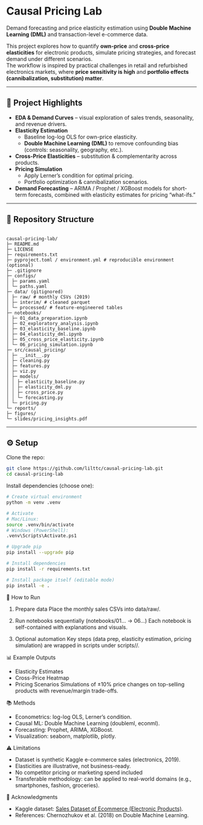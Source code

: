 # Causal Pricing Lab

Demand forecasting and price elasticity estimation using **Double Machine Learning (DML)** and transaction-level e-commerce data.

This project explores how to quantify **own-price** and **cross-price elasticities** for electronic products, simulate pricing strategies, and forecast demand under different scenarios.  
The workflow is inspired by practical challenges in retail and refurbished electronics markets, where **price sensitivity is high** and **portfolio effects (cannibalization, substitution) matter**.

---

## 📌 Project Highlights

- **EDA & Demand Curves** – visual exploration of sales trends, seasonality, and revenue drivers.  
- **Elasticity Estimation**  
  - Baseline log-log OLS for own-price elasticity.  
  - **Double Machine Learning (DML)** to remove confounding bias (controls: seasonality, geography, etc.).  
- **Cross-Price Elasticities** – substitution & complementarity across products.  
- **Pricing Simulation**  
  - Apply Lerner’s condition for optimal pricing.  
  - Portfolio optimization & cannibalization scenarios.  
- **Demand Forecasting** – ARIMA / Prophet / XGBoost models for short-term forecasts, combined with elasticity estimates for pricing “what-ifs.”  

---

## 📂 Repository Structure

```

causal-pricing-lab/
├─ README.md
├─ LICENSE
├─ requirements.txt
├─ pyproject.toml / environment.yml # reproducible environment (optional)
├─ .gitignore
├─ configs/
│ ├─ params.yaml
│ └─ paths.yaml
├─ data/ (gitignored)
│ ├─ raw/ # monthly CSVs (2019)
│ ├─ interim/ # cleaned parquet
│ └─ processed/ # feature-engineered tables
├─ notebooks/
│ ├─ 01_data_preparation.ipynb
│ ├─ 02_exploratory_analysis.ipynb
│ ├─ 03_elasticity_baseline.ipynb
│ ├─ 04_elasticity_dml.ipynb
│ ├─ 05_cross_price_elasticity.ipynb
│ └─ 06_pricing_simulation.ipynb
├─ src/causal_pricing/
│ ├─ __init__.py
│ ├─ cleaning.py
│ ├─ features.py
│ ├─ viz.py
│ ├─ models/
│ │ ├─ elasticity_baseline.py
│ │ ├─ elasticity_dml.py
│ │ ├─ cross_price.py
│ │ └─ forecasting.py
│ └─ pricing.py
└─ reports/
├─ figures/
└─ slides/pricing_insights.pdf

```
---

## ⚙️ Setup

Clone the repo:

```bash
git clone https://github.com/lilttc/causal-pricing-lab.git
cd causal-pricing-lab
```

Install dependencies (choose one):

```bash
# Create virtual environment
python -m venv .venv

# Activate
# Mac/Linux:
source .venv/bin/activate
# Windows (PowerShell):
.venv\Scripts\Activate.ps1

# Upgrade pip
pip install --upgrade pip

# Install dependencies
pip install -r requirements.txt

# Install package itself (editable mode)
pip install -e .

```

🚀 How to Run

1. Prepare data
Place the monthly sales CSVs into data/raw/.

2. Run notebooks sequentially (notebooks/01... → 06...)
Each notebook is self-contained with explanations and visuals.

3. Optional automation
Key steps (data prep, elasticity estimation, pricing simulation) are wrapped in scripts under scripts//.

📊 Example Outputs

- Elasticity Estimates
- Cross-Price Heatmap
- Pricing Scenarios
Simulations of ±10% price changes on top-selling products with revenue/margin trade-offs.

📚 Methods
- Econometrics: log-log OLS, Lerner’s condition.
- Causal ML: Double Machine Learning (doubleml, econml).
- Forecasting: Prophet, ARIMA, XGBoost.
- Visualization: seaborn, matplotlib, plotly.

⚠️ Limitations
- Dataset is synthetic Kaggle e-commerce sales (electronics, 2019).
- Elasticities are illustrative, not business-ready.
- No competitor pricing or marketing spend included
- Transferable methodology: can be applied to real-world domains (e.g., smartphones, fashion, groceries).

🙌 Acknowledgments

- Kaggle dataset: [Sales Dataset of Ecommerce (Electronic Products)](https://www.kaggle.com/datasets/deepanshuverma0154/sales-dataset-of-ecommerce-electronic-products?resource=download).
- References: Chernozhukov et al. (2018) on Double Machine Learning.